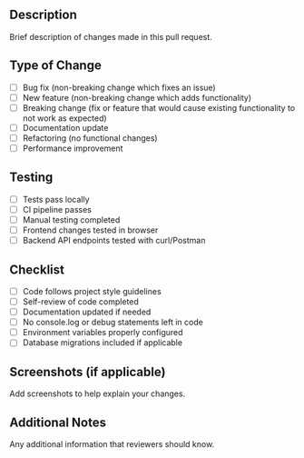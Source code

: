 ## Description

Brief description of changes made in this pull request.

## Type of Change

- [ ] Bug fix (non-breaking change which fixes an issue)
- [ ] New feature (non-breaking change which adds functionality)
- [ ] Breaking change (fix or feature that would cause existing functionality to not work as expected)
- [ ] Documentation update
- [ ] Refactoring (no functional changes)
- [ ] Performance improvement

## Testing

- [ ] Tests pass locally
- [ ] CI pipeline passes
- [ ] Manual testing completed
- [ ] Frontend changes tested in browser
- [ ] Backend API endpoints tested with curl/Postman

## Checklist

- [ ] Code follows project style guidelines
- [ ] Self-review of code completed
- [ ] Documentation updated if needed
- [ ] No console.log or debug statements left in code
- [ ] Environment variables properly configured
- [ ] Database migrations included if applicable

## Screenshots (if applicable)

Add screenshots to help explain your changes.

## Additional Notes

Any additional information that reviewers should know.
